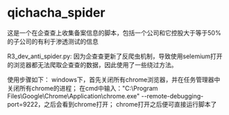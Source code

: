 # qichacha_spider
这是一个在企查查上收集备案信息的脚本，包括一个公司和它控股大于等于50%的子公司的有利于渗透测试的信息

R3_dev_anti_spider.py: 因为企查查更新了反爬虫机制，导致使用selemium打开的浏览器都无法爬取企查查的数据，因此使用了一些绕过方法。 

使用步骤如下： windows下，首先关闭所有chrome浏览器，并在任务管理器中关闭所有chrome的进程； 
                     在cmd中输入："C:\Program Files\Google\Chrome\Application\chrome.exe" --remote-debugging-port=9222，之后会看到chrome打开； chrome打开之后便可直接运行脚本了
